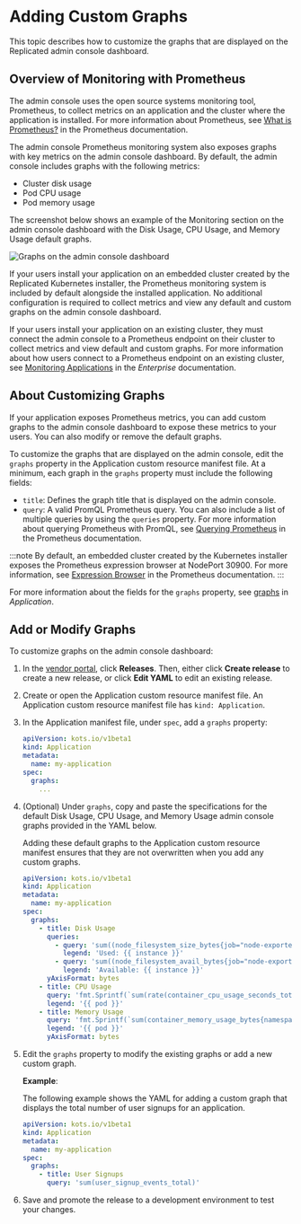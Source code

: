 # Adding Custom Graphs

This topic describes how to customize the graphs that are displayed on the Replicated admin console dashboard.

## Overview of Monitoring with Prometheus

The admin console uses the open source systems monitoring tool, Prometheus, to collect metrics on an application and the cluster where the application is installed. For more information about Prometheus, see [What is Prometheus?](https://prometheus.io/docs/introduction/overview/) in the Prometheus documentation.

The admin console Prometheus monitoring system also exposes graphs with key metrics on the admin console dashboard. By default, the admin console includes graphs with the following metrics:

* Cluster disk usage
* Pod CPU usage
* Pod memory usage

The screenshot below shows an example of the Monitoring section on the admin console dashboard with the Disk Usage, CPU Usage, and Memory Usage default graphs.

![Graphs on the admin console dashboard](/images/kotsadm-dashboard-graph.png)

If your users install your application on an embedded cluster created by the Replicated Kubernetes installer, the Prometheus monitoring system is included by default alongside the installed application. No additional configuration is required to collect metrics and view any default and custom graphs on the admin console dashboard.

If your users install your application on an existing cluster, they must connect the admin console to a Prometheus endpoint on their cluster to collect metrics and view default and custom graphs. For more information about how users connect to a Prometheus endpoint on an existing cluster, see [Monitoring Applications](../enterprise/monitoring-applications) in the _Enterprise_ documentation.

## About Customizing Graphs

If your application exposes Prometheus metrics, you can add custom graphs to the admin console dashboard to expose these metrics to your users. You can also modify or remove the default graphs.

To customize the graphs that are displayed on the admin console, edit the `graphs` property in the Application custom resource manifest file. At a minimum, each graph in the `graphs` property must include the following fields:
  * `title`: Defines the graph title that is displayed on the admin console.
  * `query`: A valid PromQL Prometheus query. You can also include a list of multiple queries by using the `queries` property. For more information about querying Prometheus with PromQL, see [Querying Prometheus](https://prometheus.io/docs/prometheus/latest/querying/basics/) in the Prometheus documentation.

  :::note
  By default, an embedded cluster created by the Kubernetes installer exposes the Prometheus expression browser at NodePort 30900. For more information, see [Expression Browser](https://prometheus.io/docs/visualization/browser/) in the Prometheus documentation.
  :::

For more information about the fields for the `graphs` property, see [graphs](../reference/custom-resource-application#graphs) in _Application_.

## Add or Modify Graphs

To customize graphs on the admin console dashboard:

1. In the [vendor portal](https://vendor.replicated.com/), click **Releases**. Then, either click **Create release** to create a new release, or click **Edit YAML** to edit an existing release.

1. Create or open the Application custom resource manifest file. An Application custom resource manifest file has `kind: Application`.

1. In the Application manifest file, under `spec`, add a `graphs` property:

   ```yaml
   apiVersion: kots.io/v1beta1
   kind: Application
   metadata:
     name: my-application
   spec:
     graphs:
       ...
   ```    

1. (Optional) Under `graphs`, copy and paste the specifications for the default Disk Usage, CPU Usage, and Memory Usage admin console graphs provided in the YAML below.

   Adding these default graphs to the Application custom resource manifest ensures that they are not overwritten when you add any custom graphs.

   ```yaml
   apiVersion: kots.io/v1beta1
   kind: Application
   metadata:
     name: my-application
   spec:
     graphs:
       - title: Disk Usage
         queries:
           - query: 'sum((node_filesystem_size_bytes{job="node-exporter",fstype!="",instance!=""} - node_filesystem_avail_bytes{job="node-exporter", fstype!=""})) by (instance)'
             legend: 'Used: {{ instance }}'
           - query: 'sum((node_filesystem_avail_bytes{job="node-exporter",fstype!="",instance!=""})) by (instance)'
             legend: 'Available: {{ instance }}'
         yAxisFormat: bytes
       - title: CPU Usage
         query: 'fmt.Sprintf(`sum(rate(container_cpu_usage_seconds_total{namespace="%s",container!="POD",pod!=""}[5m])) by (pod)`, util.PodNamespace)'
         legend: '{{ pod }}'
       - title: Memory Usage
         query: 'fmt.Sprintf(`sum(container_memory_usage_bytes{namespace="%s",container!="POD",pod!=""}) by (pod)`, util.PodNamespace)'
         legend: '{{ pod }}'
         yAxisFormat: bytes
      ```   
1. Edit the `graphs` property to modify the existing graphs or add a new custom graph.

   **Example**:

   The following example shows the YAML for adding a custom graph that displays the total number of user signups for an application.

   ```yaml
   apiVersion: kots.io/v1beta1
   kind: Application
   metadata:
     name: my-application
   spec:
     graphs:
       - title: User Signups
         query: 'sum(user_signup_events_total)'        
   ```
1. Save and promote the release to a development environment to test your changes.
